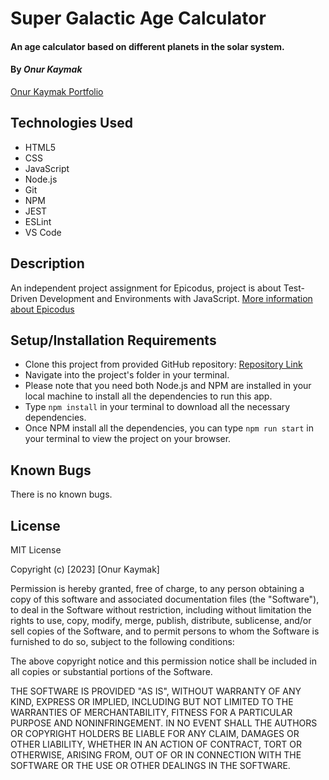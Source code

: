 # Super Galactic Age Calculator

#### An age calculator based on different planets in the solar system.

#### By _**Onur Kaymak**_

[Onur Kaymak Portfolio](https://onurkaymak.com)

## Technologies Used

- HTML5
- CSS
- JavaScript
- Node.js
- Git
- NPM
- JEST
- ESLint
- VS Code

## Description

An independent project assignment for Epicodus, project is about Test-Driven Development and Environments with JavaScript.
[More information about Epicodus](https://www.epicodus.com)

## Setup/Installation Requirements

- Clone this project from provided GitHub repository: [Repository Link](https://github.com/onurkaymak/galactic-age-calculator)
- Navigate into the project's folder in your terminal.
- Please note that you need both Node.js and NPM are installed in your local machine to install all the dependencies to run this app.
- Type `npm install` in your terminal to download all the necessary dependencies.
- Once NPM install all the dependencies, you can type `npm run start` in your terminal to view the project on your browser.

## Known Bugs

There is no known bugs.

## License

MIT License

Copyright (c) [2023] [Onur Kaymak]

Permission is hereby granted, free of charge, to any person obtaining a copy
of this software and associated documentation files (the "Software"), to deal
in the Software without restriction, including without limitation the rights
to use, copy, modify, merge, publish, distribute, sublicense, and/or sell
copies of the Software, and to permit persons to whom the Software is
furnished to do so, subject to the following conditions:

The above copyright notice and this permission notice shall be included in all
copies or substantial portions of the Software.

THE SOFTWARE IS PROVIDED "AS IS", WITHOUT WARRANTY OF ANY KIND, EXPRESS OR
IMPLIED, INCLUDING BUT NOT LIMITED TO THE WARRANTIES OF MERCHANTABILITY,
FITNESS FOR A PARTICULAR PURPOSE AND NONINFRINGEMENT. IN NO EVENT SHALL THE
AUTHORS OR COPYRIGHT HOLDERS BE LIABLE FOR ANY CLAIM, DAMAGES OR OTHER
LIABILITY, WHETHER IN AN ACTION OF CONTRACT, TORT OR OTHERWISE, ARISING FROM,
OUT OF OR IN CONNECTION WITH THE SOFTWARE OR THE USE OR OTHER DEALINGS IN THE
SOFTWARE.
